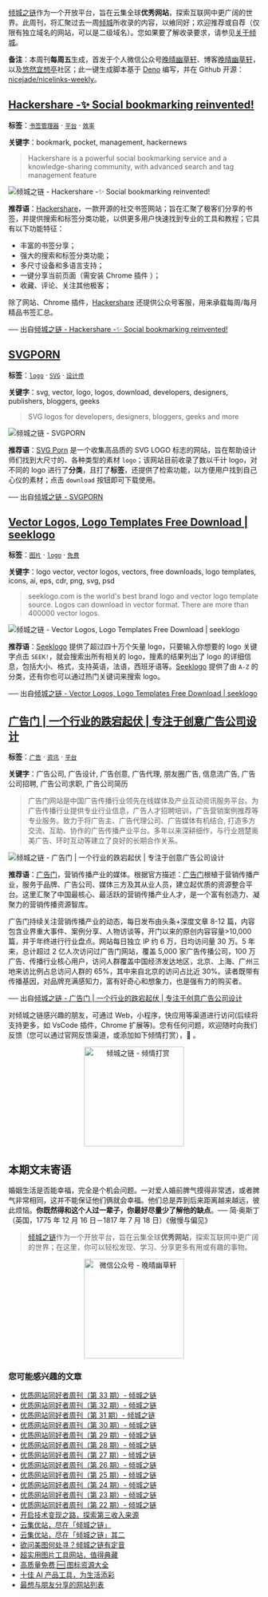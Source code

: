 [倾城之链](https://nicelinks.site/?utm_source=weekly)作为一个开放平台，旨在云集全球**优秀网站**，探索互联网中更广阔的世界。此周刊，将汇聚过去一周[倾城](https://nicelinks.site/?utm_source=weekly)所收录的内容，以飨同好；欢迎推荐或自荐（仅限有独立域名的网站，可以是二级域名）。您如果要了解收录要求，请参见[关于倾城](https://nicelinks.site/about?utm_source=weekly)。

**备注**：本周刊**每周五**生成，首发于个人微信公众号[晚晴幽草轩](https://mp.weixin.qq.com/mp/appmsgalbum?__biz=MzI5MDIwMzM2Mg==&action=getalbum&album_id=1530765143352082433&scene=173&from_msgid=2650641087&from_itemidx=1&count=3#wechat_redirect)、博客[晚晴幽草轩](https://www.jeffjade.com)，以及[悠然宜想亭](https://forum.lovejade.cn/)社区；此一键生成脚本基于 [Deno](https://nicelinks.site/post/602d30aad099ff5688618591) 编写，并在 Github 开源：[nicejade/nicelinks-weekly](https://github.com/nicejade/nicelinks-weekly)。

## [Hackershare -✨ Social bookmarking reinvented!](https://nicelinks.site/post/616017c7835dda0faf03db50)

**标签**：[`书签管理器`](https://nicelinks.site/tags/书签管理器) · [`平台`](https://nicelinks.site/tags/平台) · [`效率`](https://nicelinks.site/tags/效率)

**关键字**：bookmark, pocket, management, hackernews

> Hackershare is a powerful social bookmarking service and a knowledge-sharing community, with advanced search and tag management feature

![倾城之链 - Hackershare -✨ Social bookmarking reinvented!](https://nicelinks.oss-cn-shenzhen.aliyuncs.com/hackershare.dev.png?x-oss-process=style/png2jpg)

**推荐语**：[Hackershare](https://nicelinks.site/redirect?url=https://hackershare.dev/)，一款开源的社交书签网站；旨在汇聚了极客们分享的书签，并提供搜索和标签分类功能，以供更多用户快速找到专业的工具和教程；它具有以下功能特征：

- 丰富的书签分享；
- 强大的搜索和标签分类功能；
- 多尺寸设备和多语言支持；
- 一键分享当前页面（需安装 Chrome 插件 ）；
- 收藏、评论、关注其他极客；

除了网站、Chrome 插件，[Hackershare](https://nicelinks.site/redirect?url=https://hackershare.dev/) 还提供公众号客服，用来承载每周/每月精品书签汇总。

── 出自[倾城之链 - Hackershare -✨ Social bookmarking reinvented!](https://nicelinks.site/post/616017c7835dda0faf03db50)

## [SVGPORN](https://nicelinks.site/post/615f109d835dda0faf03db4c)

**标签**：[`logo`](https://nicelinks.site/tags/logo) · [`SVG`](https://nicelinks.site/tags/SVG) · [`设计师`](https://nicelinks.site/tags/设计师)

**关键字**：svg, vector, logo, logos, download, developers, designers, publishers, bloggers, geeks

> SVG logos for developers, designers, bloggers, geeks and more

![倾城之链 - SVGPORN](https://nicelinks.oss-cn-shenzhen.aliyuncs.com/svgporn.com.png?x-oss-process=style/png2jpg)

**推荐语**：[SVG Porn](https://nicelinks.site/redirect?url=https://svgporn.com/) 是一个收集高品质的 SVG LOGO 标志的网站，旨在帮助设计师们找到大尺寸的、各种类型的素材 `logo`；该网站目前收录了数以千计 logo，对不同的 logo 进行了**分类**，且打了**标签**，还提供了检索功能，以方便用户找到自己心仪的素材；点击 `download` 按钮即可下载使用。

── 出自[倾城之链 - SVGPORN](https://nicelinks.site/post/615f109d835dda0faf03db4c)

## [Vector Logos, Logo Templates Free Download | seeklogo](https://nicelinks.site/post/615f0a83835dda0faf03db4a)

**标签**：[`图片`](https://nicelinks.site/tags/图片) · [`logo`](https://nicelinks.site/tags/logo) · [`免费`](https://nicelinks.site/tags/免费)

**关键字**：logo vector, vector logos, vectors, free downloads, logo templates, icons, ai, eps, cdr, png, svg, psd

> seeklogo.com is the world's best brand logo and vector logo template source. Logos can download in vector format. There are more than 400000 vector logos.

![倾城之链 - Vector Logos, Logo Templates Free Download | seeklogo](https://nicelinks.oss-cn-shenzhen.aliyuncs.com/seeklogo.com.png?x-oss-process=style/png2jpg)

**推荐语**：[Seeklogo](https://nicelinks.site/redirect?url=https://seeklogo.com/) 提供了超过四十万个矢量 logo，只要输入你想要的 logo 关键字点击 `SEEK!`，就会搜索出所有相关的 logo，搜素的结果列出了 logo 的详细信息，包括大小、格式，支持英语，法语，西班牙语等。[Seeklogo](https://nicelinks.site/redirect?url=https://seeklogo.com/) 提供了由 `A-Z` 的分类，还有你也可以通过热门关键词来搜索 logo。

── 出自[倾城之链 - Vector Logos, Logo Templates Free Download | seeklogo](https://nicelinks.site/post/615f0a83835dda0faf03db4a)

## [广告门 | 一个行业的跌宕起伏 | 专注于创意广告公司设计](https://nicelinks.site/post/615f03b4835dda0faf03db48)

**标签**：[`广告`](https://nicelinks.site/tags/广告) · [`资讯`](https://nicelinks.site/tags/资讯) · [`平台`](https://nicelinks.site/tags/平台)

**关键字**：广告公司, 广告设计, 广告创意, 广告代理, 朋友圈广告, 信息流广告, 广告公司招聘, 广告公司求职, 广告公司简历

> 广告门网站是中国广告传播行业领先在线媒体及产业互动资讯服务平台。为广告传播行业提供专业行业信息，广告人才招聘培训，广告营销案例推荐等专业服务。致力于将广告主、广告代理公司、广告媒体有机结合, 打造多方交流、互助、协作的广告传播产业平台。多年以来深耕细作，与行业翘楚奥美广告、环时互动等建立了良好的长期合作关系。

![倾城之链 - 广告门 | 一个行业的跌宕起伏 | 专注于创意广告公司设计](https://nicelinks.oss-cn-shenzhen.aliyuncs.com/www.adquan.com.png?x-oss-process=style/png2jpg)

**推荐语**：[广告门](https://nicelinks.site/redirect?url=https://www.adquan.com/)，营销传播产业的媒体。根据官方描述：[广告门](https://nicelinks.site/redirect?url=https://www.adquan.com/)根植于营销传播产业，服务于品牌、广告公司、媒体三方及其从业人员，建立起优质的资源整合平台。这里汇聚了中国最核心、最活跃的营销传播产业人才，是一个富有创造力、凝聚力的营销传播资源智库。

广告门持续关注营销传播产业的动态，每日发布由头条+深度文章 8-12 篇，内容包含业界重大事件、案例分享、人物访谈等，开门以来的原创内容容量>10,000 篇，并于年终进行行业盘点。网站每日独立 IP 约 6 万，日均访问量 30 万。5 年来，总计超过 2 亿人次访问过广告门网站，覆盖 5,000 家广告传播公司，100 万广告、传播行业核心用户，访问人群覆盖中国经济发达地区，北京、上海、广州三地来访比例占总访问人群的 65%，其中来自北京的访问占比近 30%。读者既带有传播基因，对品牌充满感知力，富有好奇心和想象力，也是强有力的购买者。

── 出自[倾城之链 - 广告门 | 一个行业的跌宕起伏 | 专注于创意广告公司设计](https://nicelinks.site/post/615f03b4835dda0faf03db48)

对倾城之链感兴趣的朋友，可通过 Web，小程序，快应用等渠道进行访问(后续将支持更多，如 VsCode 插件，Chrome 扩展等)。您有任何问题，欢迎随时向我们反馈（您可以通过官网反馈渠道，或添加如下倾情打赏），🤲 。

<div align="center"><img src="https://lovejade.oss-cn-shenzhen.aliyuncs.com/reward-code.jpeg" style="width: 200px;min-width: 200px;" alt="倾城之链 - 倾情打赏"></div>

## 本期文末寄语

婚姻生活是否能幸福，完全是个机会问题。一对爱人婚前脾气摸得非常透，或者脾气非常相同，这并不能保证他们俩就会幸福。他们总是弄到后来距离越来越远，彼此烦恼。**你既然得和这个人过一辈子，你最好尽量少了解他的缺点**。── 简·奥斯丁（英国，1775 年 12 月 16 日－1817 年 7 月 18 日）《傲慢与偏见》

> [倾城之链](https://nicelinks.site/?utm_source=weekly)作为一个开放平台，旨在云集全球**优秀网站**，探索互联网中更广阔的世界；在这里，你可以轻松发现、学习、分享更多有用或有趣的事物。

<div align="center">
  <img src="https://lovejade.oss-cn-shenzhen.aliyuncs.com/wechat-article-qrcode.jpg" style="width: 200px;min-width: 200px;" alt="微信公众号 - 晚晴幽草轩"/>
</div>

### 您可能感兴趣的文章

- [优质网站同好者周刊（第 33 期）- 倾城之链](https://forum.lovejade.cn/d/100-33)
- [优质网站同好者周刊（第 32 期）- 倾城之链](https://forum.lovejade.cn/d/96-32)
- [优质网站同好者周刊（第 31 期）- 倾城之链](https://forum.lovejade.cn/d/93-31)
- [优质网站同好者周刊（第 30 期）- 倾城之链](https://forum.lovejade.cn/d/90-30)
- [优质网站同好者周刊（第 29 期）- 倾城之链](https://forum.lovejade.cn/d/88-29)
- [优质网站同好者周刊（第 28 期）- 倾城之链](https://www.jeffjade.com/2021/08/26/214-nicelinks-weekly-028/)
- [优质网站同好者周刊（第 27 期）- 倾城之链](https://www.jeffjade.com/2021/08/19/213-nicelinks-weekly-027/)
- [优质网站同好者周刊（第 26 期）- 倾城之链](https://forum.lovejade.cn/d/82-26)
- [优质网站同好者周刊（第 25 期）- 倾城之链](https://www.jeffjade.com/2021/08/05/211-nicelinks-weekly-025/)
- [优质网站同好者周刊（第 24 期）- 倾城之链](https://www.jeffjade.com/2021/07/29/210-nicelinks-weekly-024/)
- [优质网站同好者周刊（第 23 期）- 倾城之链](https://www.jeffjade.com/2021/07/23/209-nicelinks-weekly-023/)
- [优质网站同好者周刊（第 22 期）- 倾城之链](https://www.jeffjade.com/2021/07/08/207-nicelinks-weekly-021/)
- [开启技术变现之路，探索第三收入来源](https://www.jeffjade.com/2020/11/17/173-talk-about-nice-links/)
- [云集优站，尽在「倾城之链」](https://www.jeffjade.com/2017/12/31/136-talk-about-nicelinks-site/)
- [云集优站，尽在「倾城之链」其二](https://www.jeffjade.com/2018/12/23/146-talk-about-nice-links/)
- [欲问美图何处寻？倾城之链有定音](https://www.jeffjade.com/2019/02/17/151-aweome-beautiful-picture-website-list/ "欲问美图何处寻？倾城之链有定音")
- [超实用图片工具网站，值得典藏](https://www.jeffjade.com/2020/07/27/165-aweome-picture-tool-website-list/)
- [高质量免费 🆓 图标资源大全](https://www.jeffjade.com/2020/09/11/169-high-quality-free-icon-resource-collection/)
- [十佳 AI 产品工具，为生活添彩](https://www.jeffjade.com/2020/09/23/170-list-of-top-20-ai-product-tools/)
- [最想与朋友分享的网站列表](https://www.jeffjade.com/2020/09/01/168-list-of-websites-i-most-want-to-share-with-my-friends/)
